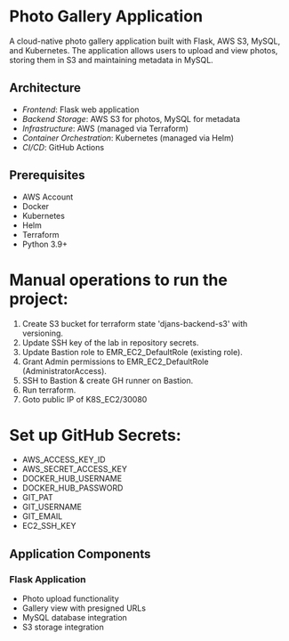# Photo Gallery Application

A cloud-native photo gallery application built with Flask, AWS S3, MySQL, and Kubernetes. The application allows users to upload and view photos, storing them in S3 and maintaining metadata in MySQL.

## Architecture

- *Frontend*: Flask web application
- *Backend Storage*: AWS S3 for photos, MySQL for metadata
- *Infrastructure*: AWS (managed via Terraform)
- *Container Orchestration*: Kubernetes (managed via Helm)
- *CI/CD*: GitHub Actions

## Prerequisites

- AWS Account
- Docker
- Kubernetes
- Helm
- Terraform
- Python 3.9+


# Manual operations to run the project:
1. Create S3 bucket for terraform state 'djans-backend-s3' with versioning.
2. Update SSH key of the lab in repository secrets.
3. Update Bastion role to EMR_EC2_DefaultRole (existing role).
4. Grant Admin permissions to EMR_EC2_DefaultRole (AdministratorAccess).
5. SSH to Bastion & create GH runner on Bastion.
6. Run terraform.
7. Goto public IP of K8S_EC2/30080


# Set up GitHub Secrets:
   - AWS_ACCESS_KEY_ID
   - AWS_SECRET_ACCESS_KEY
   - DOCKER_HUB_USERNAME
   - DOCKER_HUB_PASSWORD
   - GIT_PAT
   - GIT_USERNAME
   - GIT_EMAIL
   - EC2_SSH_KEY

## Application Components

### Flask Application
- Photo upload functionality
- Gallery view with presigned URLs
- MySQL database integration
- S3 storage integration

